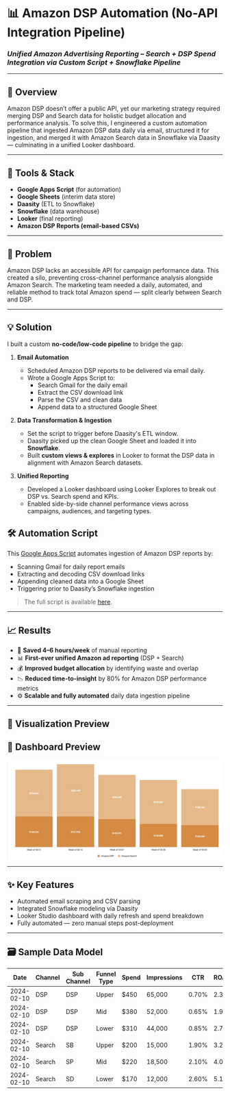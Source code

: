 # 📊 Amazon DSP Automation (No-API Integration Pipeline)

### *Unified Amazon Advertising Reporting – Search + DSP Spend Integration via Custom Script + Snowflake Pipeline*

---

## 🚀 Overview

Amazon DSP doesn’t offer a public API, yet our marketing strategy required merging DSP and Search data for holistic budget allocation and performance analysis. To solve this, I engineered a custom automation pipeline that ingested Amazon DSP data daily via email, structured it for ingestion, and merged it with Amazon Search data in Snowflake via Daasity — culminating in a unified Looker dashboard.

---

## 🔧 Tools & Stack

- **Google Apps Script** (for automation)
- **Google Sheets** (interim data store)
- **Daasity** (ETL to Snowflake)
- **Snowflake** (data warehouse)
- **Looker** (final reporting)
- **Amazon DSP Reports (email-based CSVs)**

---

## 🧠 Problem

Amazon DSP lacks an accessible API for campaign performance data. This created a silo, preventing cross-channel performance analysis alongside Amazon Search. The marketing team needed a daily, automated, and reliable method to track total Amazon spend — split clearly between Search and DSP.

---

## 💡 Solution

I built a custom **no-code/low-code pipeline** to bridge the gap:

1. **Email Automation**  
   - Scheduled Amazon DSP reports to be delivered via email daily.
   - Wrote a Google Apps Script to:
     - Search Gmail for the daily email
     - Extract the CSV download link
     - Parse the CSV and clean data
     - Append data to a structured Google Sheet

2. **Data Transformation & Ingestion**
   - Set the script to trigger before Daasity's ETL window.
   - Daasity picked up the clean Google Sheet and loaded it into **Snowflake**.
   - Built **custom views & explores** in Looker to format the DSP data in alignment with Amazon Search datasets.

3. **Unified Reporting**
   - Developed a Looker dashboard using Looker Explores to break out DSP vs. Search spend and KPIs.
   - Enabled side-by-side channel performance views across campaigns, audiences, and targeting types.
  
## 🛠 Automation Script

This [Google Apps Script](amazon-dsp-csv-ingestion.gs) automates ingestion of Amazon DSP reports by:
- Scanning Gmail for daily report emails
- Extracting and decoding CSV download links
- Appending cleaned data into a Google Sheet
- Triggering prior to Daasity’s Snowflake ingestion

> The full script is available [here](amazon-dsp-csv-ingestion.gs).


---

## 📈 Results

- 🔄 **Saved 4–6 hours/week** of manual reporting
- 📊 **First-ever unified Amazon ad reporting** (DSP + Search)
- 💰 **Improved budget allocation** by identifying waste and overlap
- 📉 **Reduced time-to-insight** by 80% for Amazon DSP performance metrics
- ⚙️ **Scalable and fully automated** daily data ingestion pipeline

---

## 📎 Visualization Preview

## 📎 Dashboard Preview

![Dashboard Preview](amazon%20dsp%20and%20search%202.jpg)


---

## ✨ Key Features

- Automated email scraping and CSV parsing
- Integrated Snowflake modeling via Daasity
- Looker Studio dashboard with daily refresh and spend breakdown
- Fully automated — zero manual steps post-deployment

---

## 🗃 Sample Data Model 

| Date       | Channel | Sub Channel | Funnel Type | Spend | Impressions | CTR   | ROAS |
|------------|---------|-------------|-------------|--------|-------------|-------|------|
| 2024-02-10 | DSP     | DSP         | Upper       | $450   | 65,000      | 0.70% | 2.3  |
| 2024-02-10 | DSP     | DSP         | Mid         | $380   | 52,000      | 0.65% | 1.9  |
| 2024-02-10 | DSP     | DSP         | Lower       | $310   | 44,000      | 0.85% | 2.7  |
| 2024-02-10 | Search  | SB          | Upper       | $200   | 15,000      | 1.90% | 3.2  |
| 2024-02-10 | Search  | SP          | Mid         | $220   | 18,500      | 2.10% | 4.0  |
| 2024-02-10 | Search  | SD          | Lower       | $170   | 12,000      | 2.60% | 5.1  |

